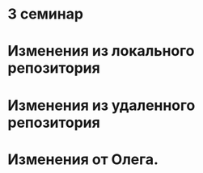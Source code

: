 # 3 семинар

# Изменения из локального репозитория

# Изменения из удаленного репозитория

# Изменения от Олега.
